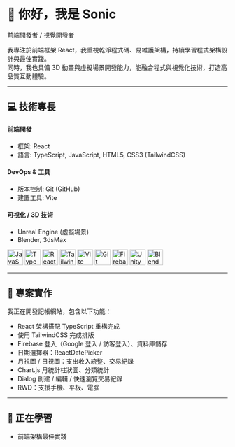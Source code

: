 # 👋 你好，我是 Sonic  

前端開發者 / 視覺開發者  

我專注於前端框架 React，我重視乾淨程式碼、易維護架構，持續學習程式架構設計與最佳實踐。  
同時，我也具備 3D 動畫與虛擬場景開發能力，能融合程式與視覺化技術，打造高品質互動體驗。

---

## 💻 技術專長  

#### 前端開發  
- 框架: React  
- 語言: TypeScript, JavaScript, HTML5, CSS3 (TailwindCSS)  

#### DevOps & 工具  
- 版本控制: Git (GitHub)  
- 建置工具: Vite  

#### 可視化 / 3D 技術  
- Unreal Engine (虛擬場景)  
- Blender, 3dsMax  

<p align="left">
<a href="https://developer.mozilla.org/en-US/docs/Web/JavaScript" target="_blank" rel="noreferrer"><img src="https://raw.githubusercontent.com/danielcranney/readme-generator/main/public/icons/skills/javascript-colored.svg" width="36" height="36" alt="JavaScript" /></a>
<a href="https://www.typescriptlang.org/" target="_blank" rel="noreferrer"><img src="https://raw.githubusercontent.com/danielcranney/readme-generator/main/public/icons/skills/typescript-colored.svg" width="36" height="36" alt="TypeScript" /></a>
<a href="https://react.dev/" target="_blank" rel="noreferrer"><img src="https://raw.githubusercontent.com/danielcranney/readme-generator/main/public/icons/skills/react-colored.svg" width="36" height="36" alt="React" /></a>
<a href="https://tailwindcss.com/" target="_blank" rel="noreferrer"><img src="https://raw.githubusercontent.com/danielcranney/readme-generator/main/public/icons/skills/tailwindcss-colored.svg" width="36" height="36" alt="TailwindCSS" /></a>
<a href="https://vitejs.dev/" target="_blank" rel="noreferrer"><img src="https://raw.githubusercontent.com/danielcranney/readme-generator/main/public/icons/skills/vite-colored.svg" width="36" height="36" alt="Vite" /></a>
<a href="https://git-scm.com/" target="_blank" rel="noreferrer"><img src="https://raw.githubusercontent.com/danielcranney/readme-generator/main/public/icons/skills/git-colored.svg" width="36" height="36" alt="Git" /></a>
<a href="https://firebase.google.com/" target="_blank" rel="noreferrer"><img src="https://raw.githubusercontent.com/danielcranney/readme-generator/main/public/icons/skills/firebase-colored.svg" width="36" height="36" alt="Firebase" /></a>
<a href="https://unity.com/" target="_blank" rel="noreferrer"><img src="https://cdn.jsdelivr.net/gh/devicons/devicon/icons/unity/unity-original.svg" width="36" height="36" alt="Unity" /></a>
<a href="https://www.blender.org/" target="_blank" rel="noreferrer"><img src="https://raw.githubusercontent.com/danielcranney/readme-generator/main/public/icons/skills/blender-colored.svg" width="36" height="36" alt="Blender" /></a>
</p>

---

## 📝 專案實作  

我正在開發記帳網站，包含以下功能：  

- React 架構搭配 TypeScript 重構完成  
- 使用 TailwindCSS 完成排版  
- Firebase 登入（Google 登入 / 訪客登入）、資料庫儲存  
- 日期選擇器：ReactDatePicker  
- 月視圖 / 日視圖：支出收入統整、交易紀錄  
- Chart.js 月統計柱狀圖、分類統計  
- Dialog 創建 / 編輯 / 快速瀏覽交易紀錄  
- RWD：支援手機、平板、電腦  

---

## 🌱 正在學習  
- 前端架構最佳實踐  
